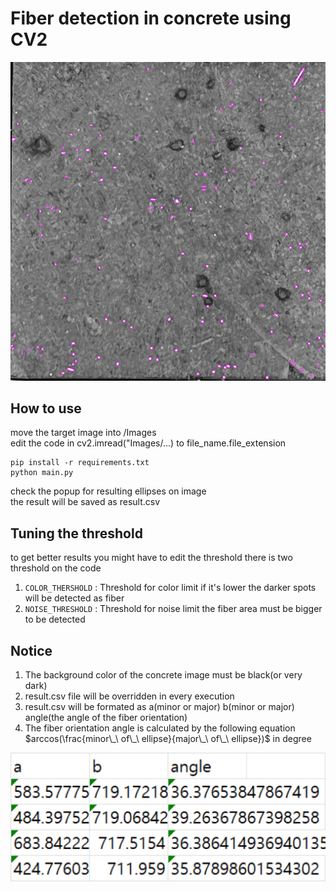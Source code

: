 # Fiber detection in concrete using CV2

![example image](./ellipse_img.png)

## How to use

move the target image into /Images </br>
edit the code in cv2.imread("Images/...) to file_name.file_extension

```commandline
pip install -r requirements.txt
python main.py
```

check the popup for resulting ellipses on image </br>
the result will be saved as result.csv

## Tuning the threshold
to get better results you might have to edit the threshold
there is two threshold on the code
1. `COLOR_THERSHOLD` : Threshold for color limit if it's lower the darker spots will be detected as fiber
2. `NOISE_THRESHOLD` : Threshold for noise limit the fiber area must be bigger to be detected

## Notice
1. The background color of the concrete image must be black(or very dark)
2. result.csv file will be overridden in every execution
3. result.csv will be formated as a(minor or major) b(minor or major) angle(the angle of the fiber orientation)
4. The fiber orientation angle is calculated by the following equation
$arccos(\frac{minor\_\ of\_\ ellipse}{major\_\ of\_\ ellipse})$ in degree

![csv](./img.png)
